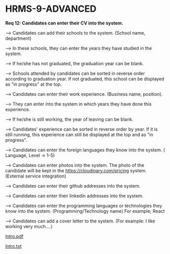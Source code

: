 # HRMS-9-ADVANCED

**Req 12: Candidates can enter their CV into the system.**

--> Candidates can add their schools to the system. (School name, department)

--> In these schools, they can enter the years they have studied in the system.

--> If he/she has not graduated, the graduation year can be blank.

--> Schools attended by candidates can be sorted in reverse order according to graduation year. If not graduated, this school can be displayed as "in progress" at the top.

--> Candidates can enter their work experience. (Business name, position).

--> They can enter into the system in which years they have done this experience.

--> If he/she is still working, the year of leaving can be blank.

--> Candidates' experience can be sorted in reverse order by year. If it is still running, this experience can still be displayed at the top and as "in progress".

--> Candidates can enter the foreign languages ​​they know into the system. ( Language, Level -> 1-5)

--> Candidates can enter photos into the system. The photo of the candidate will be kept in the https://cloudinary.com/pricing system. (External service integration)

--> Candidates can enter their github addresses into the system.

--> Candidates can enter their linkedin addresses into the system.

--> Candidates can enter the programming languages ​​or technologies they know into the system. (Programming/Technology name) For example; React

--> Candidates can add a cover letter to the system. (For example: I like working very much....)

[Intro.pdf](https://github.com/Sumeyya-Eser/HRMS-9-ADVANCED/blob/main/Swagger%20UI.pdf)

[Intro.txt](https://github.com/Sumeyya-Eser/HRMS-9-ADVANCED/blob/main/hrms9Script.txt)
